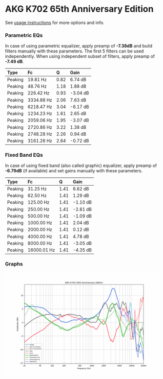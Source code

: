 # AKG K702 65th Anniversary Edition
See [usage instructions](https://github.com/jaakkopasanen/AutoEq#usage) for more options and info.

### Parametric EQs
In case of using parametric equalizer, apply preamp of **-7.38dB** and build filters manually
with these parameters. The first 5 filters can be used independently.
When using independent subset of filters, apply preamp of **-7.49 dB**.

| Type    | Fc         |    Q | Gain     |
|:--------|:-----------|:-----|:---------|
| Peaking | 19.81 Hz   | 0.82 | 6.74 dB  |
| Peaking | 48.76 Hz   | 1.18 | 1.88 dB  |
| Peaking | 226.42 Hz  | 0.93 | -3.04 dB |
| Peaking | 3334.88 Hz | 2.06 | 7.63 dB  |
| Peaking | 6218.47 Hz | 3.04 | -6.17 dB |
| Peaking | 1234.23 Hz | 1.61 | 2.65 dB  |
| Peaking | 2059.06 Hz | 1.95 | -3.07 dB |
| Peaking | 2720.86 Hz | 3.22 | 1.38 dB  |
| Peaking | 2748.28 Hz | 2.26 | 0.94 dB  |
| Peaking | 3161.26 Hz | 2.64 | -0.72 dB |

### Fixed Band EQs
In case of using fixed band (also called graphic) equalizer, apply preamp of **-6.79dB**
(if available) and set gains manually with these parameters.

| Type    | Fc          |    Q | Gain     |
|:--------|:------------|:-----|:---------|
| Peaking | 31.25 Hz    | 1.41 | 6.62 dB  |
| Peaking | 62.50 Hz    | 1.41 | 1.29 dB  |
| Peaking | 125.00 Hz   | 1.41 | -1.10 dB |
| Peaking | 250.00 Hz   | 1.41 | -2.81 dB |
| Peaking | 500.00 Hz   | 1.41 | -1.09 dB |
| Peaking | 1000.00 Hz  | 1.41 | 2.04 dB  |
| Peaking | 2000.00 Hz  | 1.41 | 0.12 dB  |
| Peaking | 4000.00 Hz  | 1.41 | 4.78 dB  |
| Peaking | 8000.00 Hz  | 1.41 | -3.05 dB |
| Peaking | 16000.01 Hz | 1.41 | -4.35 dB |

### Graphs
![](./AKG%20K702%2065th%20Anniversary%20Edition.png)